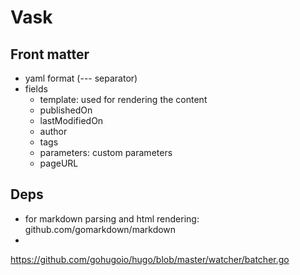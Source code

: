 # Vask


## Front matter
- yaml format (--- separator)
- fields
  - template: used for rendering the content
  - publishedOn
  - lastModifiedOn
  - author
  - tags
  - parameters: custom parameters
  - pageURL

## Deps

 - for markdown parsing and html rendering: github.com/gomarkdown/markdown
 - 
https://github.com/gohugoio/hugo/blob/master/watcher/batcher.go
